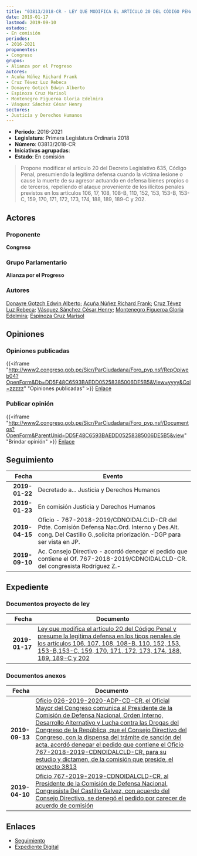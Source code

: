 ```yaml
---
title: "03813/2018-CR - LEY QUE MODIFICA EL ARTÍCULO 20 DEL CÓDIGO PENAL Y PRESUME LA LEGITIMA DEFENSA EN LOS TIPOS PENALES DE LOS ARTÍCULOS 106, 107, 108, 108-B, 110, 152, 153, 153-B, 153-C, 159, 170, 171, 172, 173, 174, 188, 189-C Y 202."
date: 2019-01-17
lastmod: 2019-09-10
estados:
- En comisión
periodos:
- 2016-2021
proponentes:
- Congreso
grupos:
- Alianza por el Progreso
autores:
- Acuña Núñez Richard Frank
- Cruz Tévez Luz Rebeca
- Donayre Gotzch Edwin Alberto
- Espinoza Cruz Marisol
- Montenegro Figueroa Gloria Edelmira
- Vásquez Sánchez César Henry
sectores:
- Justicia y Derechos Humanos
---
```

- **Periodo**: 2016-2021
- **Legislatura**: Primera Legislatura Ordinaria 2018
- **Número**: 03813/2018-CR
- **Iniciativas agrupadas**: 
- **Estado**: En comisión

> Propone modificar el artículo 20 del Decreto Legislativo 635, Código Penal, presumiendo la legítima defensa cuando la víctima lesione o cause la muerte de su agresor actuando en defensa bienes propios o de terceros, repeliendo el ataque proveniente de los ilícitos penales previstos en los artículos 106, 17, 108, 108-B, 110, 152, 153, 153-B, 153-C, 159, 170, 171, 172, 173, 174, 188, 189, 189-C y 202.


## Actores

### Proponente

**Congreso**

### Grupo Parlamentario

**Alianza por el Progreso**

### Autores

[Donayre Gotzch Edwin Alberto](mailto:mailto:edonayre@congreso.gob.pe); [Acuña Núñez Richard Frank](mailto:mailto:racuna@congreso.gob.pe); [Cruz Tévez Luz Rebeca](mailto:mailto:lcruzt@congreso.gob.pe); [Vásquez Sánchez César Henry](mailto:mailto:cvasquezs@congreso.gob.pe); [Montenegro Figueroa Gloria Edelmira](mailto:mailto:gmontenegrof@congreso.gob.pe); [Espinoza Cruz Marisol](mailto:mailto:mespinozac@congreso.gob.pe)

## Opiniones

### Opiniones publicadas

{{<iframe "http://www2.congreso.gob.pe/Sicr/ParCiudadana/Foro_pvp.nsf/RepOpiweb04?OpenForm&Db=DD5F48C6593BAEDD05258385006DE5B5&View=yyyy&Col=zzzzz" "Opiniones publicadas" >}}
[Enlace](http://www2.congreso.gob.pe/Sicr/ParCiudadana/Foro_pvp.nsf/RepOpiweb04?OpenForm&Db=DD5F48C6593BAEDD05258385006DE5B5&View=yyyy&Col=zzzzz)

### Publicar opinión

{{<iframe "http://www2.congreso.gob.pe/Sicr/ParCiudadana/Foro_pvp.nsf/Documentos?OpenForm&ParentUnid=DD5F48C6593BAEDD05258385006DE5B5&view" "Brindar opinión" >}}
[Enlace](http://www2.congreso.gob.pe/Sicr/ParCiudadana/Foro_pvp.nsf/Documentos?OpenForm&ParentUnid=DD5F48C6593BAEDD05258385006DE5B5&view)


## Seguimiento

| Fecha | Evento |
|------:|--------|
| **2019-01-22** | Decretado a... Justicia y Derechos Humanos |
| **2019-01-23** | En comisión Justicia y Derechos Humanos |
| **2019-04-15** | Oficio - 767-2018-2019/CDNOIDALCLD-CR del Pdte. Comisión Defensa Nac.Ord. Interno y Des.Alt. cong. Del Castillo G.,solicita priorización.-DGP para ser vista en JP. |
| **2019-09-10** | Ac. Consejo Directivo - acordó denegar el pedido que contiene el Of. 767-2018-2019/CDNOIDALCLD-CR. del congresista Rodríguez Z.- |

## Expediente

### Documentos proyecto de ley

| Fecha | Documento |
|------:|-----------|
| **2019-01-17** | [Ley que modifica el artículo 20 del Código Penal y presume la legitima defensa en los tipos penales de los artículos 106, 107, 108, 108-B, 110, 152, 153, 153-B,153-C, 159, 170, 171, 172, 173, 174, 188, 189, 189-C y 202](http://www.leyes.congreso.gob.pe/Documentos/2016_2021/Proyectos_de_Ley_y_de_Resoluciones_Legislativas/PL0381320190117.pdf) |

### Documentos anexos

| Fecha | Documento |
|------:|-----------|
| **2019-09-13** | [Oficio 026-2019-2020-ADP-CD-CR, el Oficial Mayor del Congreso comunica al Presidente de la Comisión de Defensa Nacional, Orden Interno, Desarrollo Alternativo y Lucha contra las Drogas del Congreso de la República, que el Consejo Directivo del Congreso, con la dispensa del trámite de sanción del acta, acordó denegar el pedido que contiene el Oficio 767-2018-2019-CDNOIDALCLD-CR, para su estudio y dictamen, de la comisión que preside, el proyecto 3813](http://www.leyes.congreso.gob.pe/Documentos/2016_2021/Oficios/Oficialia_Mayor/OFICIO-026-2019-2020-ADP-CD-CR.pdf) |
| **2019-04-10** | [Oficio 767-2019-2019-CDNOIDALCLD-CR, al Presidente de la Comisión de Defensa Nacional, Congresista Del Castillo Galvez, con acuerdo del Consejo Directivo, se denegó el pedido por carecer de acuerdo de comisión](http://www.leyes.congreso.gob.pe/Documentos/2016_2021/Consejo_Directivo/Pedidos_Pase_a_Comision/OFICIO-767-2018-2019-CDNOIDALCLD-CR.pdf) |

## Enlaces

- [Seguimiento](http://www2.congreso.gob.pe/Sicr/TraDocEstProc/CLProLey2016.nsf/f7fff46988ca05b1052578e100829cc7/33b9529173810d2505258385006eeafb?OpenDocument)
- [Expediente Digital](http://www2.congreso.gob.pe/Sicr/TraDocEstProc/Expvirt_2011.nsf/visbusqptramdoc1621/03813?opendocument)

